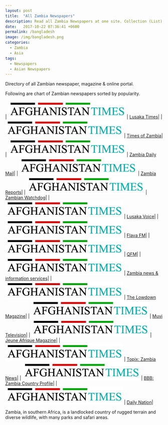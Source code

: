 ```yaml
---
layout: post
title:  "All Zambia Newspapers"
description: Read all Zambia Newspapers at one site. Collection (List) of all Zambian newspaper, magazine and online portal.
date:   2017-10-22 07:36:41 +0600
permalink: /bangladesh
image: /img/bangladesh.png
categories:
  - Zambia
  - Asia
tags:
  - Newspapers
  - Asian Newspapers
---
```

Directory of all Zambian newspaper, magazine & online portal.

<script async src="//pagead2.googlesyndication.com/pagead/js/adsbygoogle.js"></script>
<!-- Newspaper -->
<ins class="adsbygoogle"
     style="display:block"
     data-ad-client="ca-pub-8223263853196045"
     data-ad-slot="8487475055"
     data-ad-format="auto"></ins>
<script>
(adsbygoogle = window.adsbygoogle || []).push({});
</script>

Following are chart of Zambian newspapers sorted by popularity.

| <a href="https://www.lusakatimes.com" target="_blank" rel="nofollow"><img src="/img/aftimesnewlogo.png"></a> | <a href="" target="_blank" rel="nofollow">	Lusaka Times</a>|
| <a href="http://www.times.co.zm" target="_blank" rel="nofollow"><img src="/img/aftimesnewlogo.png"></a> | <a href="" target="_blank" rel="nofollow">	Times of Zambia</a>|
| <a href="http://www.daily-mail.co.zm" target="_blank" rel="nofollow"><img src="/img/aftimesnewlogo.png"></a> | <a href="" target="_blank" rel="nofollow">	Zambia Daily Mail</a>|
| <a href="https://zambiareports.com" target="_blank" rel="nofollow"><img src="/img/aftimesnewlogo.png"></a> | <a href="" target="_blank" rel="nofollow">	Zambia Reports</a>|
| <a href="https://www.zambiawatchdog.com" target="_blank" rel="nofollow"><img src="/img/aftimesnewlogo.png"></a> | <a href="" target="_blank" rel="nofollow">	Zambian Watchdog</a>|
| <a href="http://lusakavoice.com" target="_blank" rel="nofollow"><img src="/img/aftimesnewlogo.png"></a> | <a href="" target="_blank" rel="nofollow">	Lusaka Voice</a>|
| <a href="http://www.flavafm.co.zm" target="_blank" rel="nofollow"><img src="/img/aftimesnewlogo.png"></a> | <a href="" target="_blank" rel="nofollow">	Flava FM</a>|
| <a href="http://www.qfmzambia.com" target="_blank" rel="nofollow"><img src="/img/aftimesnewlogo.png"></a> | <a href="" target="_blank" rel="nofollow">	QFM</a>|
| <a href="http://www.mibs.gov.zm" target="_blank" rel="nofollow"><img src="/img/aftimesnewlogo.png"></a> | <a href="" target="_blank" rel="nofollow">	Zambia news & information services</a>|
| <a href="http://www.lowdownzambia.com" target="_blank" rel="nofollow"><img src="/img/aftimesnewlogo.png"></a> | <a href="" target="_blank" rel="nofollow">	The Lowdown Magazine</a>|
| <a href="http://www.muvitv.com" target="_blank" rel="nofollow"><img src="/img/aftimesnewlogo.png"></a> | <a href="" target="_blank" rel="nofollow">	Muvi Television</a>|
| <a href="http://www.jeuneafrique.com/pays/zambie/" target="_blank" rel="nofollow"><img src="/img/aftimesnewlogo.png"></a> | <a href="" target="_blank" rel="nofollow">	Jeune Afrique Magazine</a>|
| <a href="http://m.topix.com/world/zambia/" target="_blank" rel="nofollow"><img src="/img/aftimesnewlogo.png"></a> | <a href="" target="_blank" rel="nofollow">	Topix: Zambia News</a>|
| <a href="http://www.bbc.com/news/world-africa-14112449" target="_blank" rel="nofollow"><img src="/img/aftimesnewlogo.png"></a> | <a href="" target="_blank" rel="nofollow">	BBB: Zambia Country Profile</a>|
| <a href="https://zambiadailynation.com" target="_blank" rel="nofollow"><img src="/img/aftimesnewlogo.png"></a> | <a href="" target="_blank" rel="nofollow">	Daily Nation</a>|
 

Zambia, in southern Africa, is a landlocked country of rugged terrain and diverse wildlife, with many parks and safari areas. 

